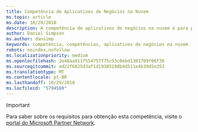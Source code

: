 ```yaml
---
title: Competência de Aplicativos de Negócios na Nuvem
ms.topic: article
ms.date: 10/29/2018
description: A competência de aplicativos de negócios na nuvem é para parceiros especializados em implantação e gerenciamento do Microsoft Dynamics 365 para seus clientes.
author: Daniel Simpson
ms.author: dansimp
keywords: competência, competências, aplicativos de negócios na nuvem
robots: noindex,nofollow
ms.localizationpriority: medium
ms.openlocfilehash: 2e48aa911f554757f75c53c0ebd1301709f06f36
ms.sourcegitcommit: ed22f6825d3af1d19385198b4d511e4b39d5e353
ms.translationtype: MT
ms.contentlocale: pt-BR
ms.lasthandoff: 10/29/2018
ms.locfileid: "5794569"
---
```

>[!IMPORTANT]
>Para saber sobre os requisitos para obtenção esta competência, visite o [portal do Microsoft Partner Network](https://partner.microsoft.com/membership/competencies).

<!--

# Cloud Business Applications 

The Cloud Business Applications competency is for partners who specialize in deployment and management of Microsoft Dynamics 365 for their customers.

- [Enterprise Customer Engagement option](#enterprise-customer-engagement-option)
- [Enterprise Operations option](#enterprise-operations-option)

The Cloud Business Applications competency helps you focus and grow your business and close deals. Microsoft Dynamics 365 has a wide range of functional and technical certifications across the Cloud Business Applications competency.  

The functional certifications will prepare your functional roles for the entire solution that you plan to sell, demo, implement, or develop. The solution will not only include the Dynamics 365 business applications but also the entire Microsoft stack including products such as Azure, Office 365 and LinkedIn. When customers use Dynamics 365 they will have the opportunity to use everything that Microsoft has to offer. 

The Cloud Business Applications competency supports partners in having a unique proposition and allows them to differentiate in the marketplace with a choice of functional certifications. The technical certifications will support your technical roles on topics such as customization and configuration as well as deployment and development. 

You can also celebrate your individual employee accomplishments along the way with digital badging which recognizes and differentiates your achievements in real time. [Learn more](https://www.microsoft.com/en-us/learning/badges.aspx).  


## Enterprise Customer Engagement option
The Enterprise Customer Engagement option is ideal for partners engaging with enterprise customers. Complete all the steps within to attain the Cloud Business Applications competency.

### Silver
1. Your organization must meet the following performance thresholds.

    - **Developed Markets**

        - Partner must have earned at least US$100,000 Cloud Revenue - Net New Revenue in the TTM (trailing twelve months) period.
    
    - **Developing Markets**

        - Partner must have earned at least US$50,000 Cloud Revenue -  Net New Revenue in the TTM period.

    - Meet the revenue thresholds for Dynamics 365 Customer Engagement Plan (formerly Plan 1) and its associated applications.
    - For these customers, you have to be associated as Digital Partner of Record.
    - [Learn more](https://partner.microsoft.com/en-us/membership/digital-partner-of-record) about these associations.

2. Your organization must have at least **5** individuals pass the exam requirements.

    - **5** individuals must pass all of the following technical exams:
        - [MB2-715](https://www.microsoft.com/en-us/learning/exam-mb2-715.aspx): Microsoft Dynamics 365 customer engagement Online Deployment
        - [MB2-716](https://www.microsoft.com/en-us/learning/exam-mb2-716.aspx): Microsoft Dynamics 365 Customization and Configuration
    
    **AND**
    
    - The same or different **5** individuals must pass one of the following functional exams:
        - [MB2-717](https://www.microsoft.com/en-us/learning/exam-mb2-717.aspx): Microsoft Dynamics 365 for Sales
        - [MB2-718](https://www.microsoft.com/en-us/learning/exam-mb2-718.aspx): Microsoft Dynamics 365 for Customer Service
        - [MB2-877](https://www.microsoft.com/en-us/learning/exam-MB2-877.aspx): Microsoft Dynamics 365 for Field Service
*New exam available from December 2017

### Gold
1. Your organization must meet the following performance thresholds.

    - **Developed Markets**
    
        - Partner must have earned at least US$300,000 Cloud Revenue -  Net New Revenue in the TTM (trailing twelve months) period.

    - **Developing Markets**

        - Partner must have earned at least US$150,000 Cloud Revenue -  Net New Revenue in the TTM period.
  
    - Meet the revenue thresholds for Dynamics 365 Customer Engagement Plan and its associated applications. 
    - For these customers, you have to be associated as Digital Partner of Record.
    - [Learn more](https://partner.microsoft.com/en-us/membership/digital-partner-of-record) about these associations.  

2. Your organization must have at least **15** individuals pass the exam requirements.

    - **15** individuals must pass all of the following technical exams:
        - [MB2-715](https://www.microsoft.com/en-us/learning/exam-mb2-715.aspx): Microsoft Dynamics 365 customer engagement Online Deployment
        - [MB2-716](https://www.microsoft.com/en-us/learning/exam-mb2-716.aspx): Microsoft Dynamics 365 Customization and Configuration
    
    **AND**

    - The same or different **15** individuals must pass one of the following exams:
        - [MB2-717](https://www.microsoft.com/en-us/learning/exam-mb2-717.aspx): Microsoft Dynamics 365 for Sales
        - [MB2-718](https://www.microsoft.com/en-us/learning/exam-mb2-718.aspx): Microsoft Dynamics 365 for Customer Service
        - [MB2-877](https://www.microsoft.com/en-us/learning/exam-MB2-877.aspx): Microsoft Dynamics 365 for Field Service 

## Enterprise Operations option

The Enterprise Operations option is ideal for partners engaging with enterprise customers, especially on the Dynamics 365 Unified Operations Plan. Complete all the steps within to attain the Cloud Business Applications competency.

### Silver
1. Your organization must meet the following performance thresholds.

    - **Developed Markets**
    
        - Partner must have earned at least US$100,000 Revenue from Dynamics 365 Enterprise Plan (formerly Plan 2), Unified Operations Plan and its associated applications, and AX 2012 On-Premises or Dynamics 365 for Operations (On-Premises)

        - Partner must have earned a minimum of US$25,000 Cloud Revenue, Net New Revenue in the TTM period from Dynamics 365 Enterprise Plan (formerly Plan 2) and Unified Operations Plan and its associated applications. 
  
    - **Developing Markets**

        - Partner must have earned at least US$50,000 Revenue from Dynamics 365 Enterprise Plan (formerly Plan 2), Unified Operations Plan and its associated applications, and AX 2012 On-Premises or Dynamics 365 for Operations (On-Premises)

        - Partner must have earned a minimum of US$12,000 Cloud Revenue, Net New Revenue in the TTM period from Dynamics 365 Enterprise Plan (formerly Plan 2) and Unified Operations Plan and its associated applications 
      
    - For these customers, you have to be associated as Digital Partner of Record.
    - [Learn more](https://partner.microsoft.com/en-us/membership/digital-partner-of-record) about these associations.  

2. Your organization must have **5** individuals pass the exam requirements.
 
    - **5** individuals  must pass all the following technical exams:
        - [MB6-894](https://www.microsoft.com/en-us/learning/exam-MB6-894.aspx): Development, Extensions and Deployment for Microsoft Dynamics 365 for Finance and Operations* 
        - [70-535](https://www.microsoft.com/en-us/learning/exam-70-534.aspx): Architecting Microsoft Azure Solutions
    
    **AND**

    - The same or different **5** individuals must pass one the following functional exams: 
        - [MB6-895](https://www.microsoft.com/en-us/learning/exam-MB6-895.aspx): Financial Management in Microsoft Dynamics 365 for Finance and Operations
        - [MB6-896](https://www.microsoft.com/en-us/learning/exam-mb6-896.aspx): Distribution and Trade in Microsoft Dynamics 365 for Finance and Operations
        - [MB6-897](https://www.microsoft.com/en-us/learning/exam-mb6-897.aspx): Microsoft Dynamics 365 for Retail 
        
*New exam available from December 2017

### Gold

1. Your organization must meet the following performance thresholds.

    - **Developed Markets**

        - Partner must have earned at least US$300,000 Revenue from Dynamics 365 Enterprise Plan (formerly Plan 2), Unified Operations Plan and its associated applications, and AX 2012 On-Premises or Dynamics 365 for Operations (On-Premises)

        - Partner must have earned a minimum of US$75,000 Cloud Revenue, Net New Revenue in the TTM period from Dynamics 365 Enterprise Plan (formerly Plan 2) and Unified Operations Plan and its associated applications. 

    - **Developing Markets**

        - Partner must have earned at least US$150,000 Revenue from Dynamics 365 Enterprise Plan (formerly Plan 2), Unified Operations Plan and its associated applications, and AX 2012 On-Premise or Dynamics 365 for Operations (On-Premises)

        - Partner must have earned a minimum of US$37,000 Cloud Revenue, Net New Revenue in the TTM period from Dynamics 365 Enterprise Plan (formerly Plan 2) and Unified Operations Plan and its associated applications. 

    - For these customers, you have to be associated as Digital Partner of Record.
    - [Learn more](https://partner.microsoft.com/en-us/membership/digital-partner-of-record) about these associations.  


2. Your organization must have at least **15** individuals pass the exam requirements.

   - **15** individuals must pass all of the following technical exams: 

        - MB6-894: Development, Extensions and Deployment for Dynamics 365 Finance and Operations, Enterprise edition (Available in November 2017)

    - **15** individuals must pass all the following exams:
        - [MB6-894](https://www.microsoft.com/en-us/learning/exam-MB6-894.aspx): Development, Extensions and Deployment for Microsoft Dynamics 365 for Finance and Operations* 
        - [70-535](https://www.microsoft.com/en-us/learning/exam-70-534.aspx): Architecting Microsoft Azure Solutions 

    **AND** 

    - The same or different **15** individuals must pass one the following functional exams: 
        - [MB6-895](https://www.microsoft.com/en-us/learning/exam-MB6-895.aspx): Financial Management in Microsoft Dynamics 365 for Finance and Operations
        - [MB6-896](https://www.microsoft.com/en-us/learning/exam-mb6-896.aspx): Distribution and Trade in Microsoft Dynamics 365 for Finance and Operations
        - [MB6-897](https://www.microsoft.com/en-us/learning/exam-mb6-897.aspx): Microsoft Dynamics 365 for Retail

*New exam available from December 2017
-->